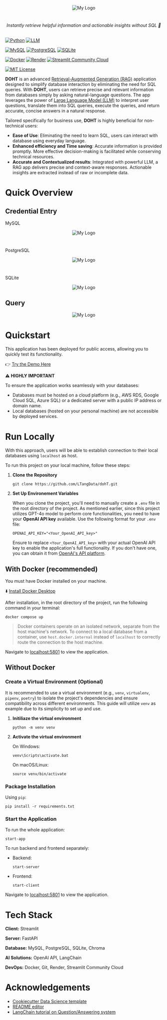 
<div align="center">
  <img src="./assets/DOHT Logo.png" alt="My Logo">
</div>

#

<div align="center">
    <i>Instantly retrieve helpful information and actionable insights without SQL 🚀</i>
</div>

<br>

[//]: # (Core dependencies)
[![Python](https://img.shields.io/badge/python-3.12.8-ffde57?style=flat&logo=python&logoColor=4584b6&logoSize=auto)](https://www.python.org/downloads/release/python-3128/)
[![LLM](https://img.shields.io/badge/LLM-GPT--4o-412991?style=flat)](https://platform.openai.com/docs/models)

[//]: # (DBMS available)
[![MySQL](https://img.shields.io/badge/MySQL-available-darkgreen?style=flat&logo=mysql&logoColor=F29111&logoSize=auto)](https://www.mysql.com/)
[![PostgreSQL](https://img.shields.io/badge/PostgreSQL-available-darkgreen?style=flat&logo=postgresql&logoColor=008bb9&logoSize=auto)](https://www.postgresql.org/)
[![SQLite](https://img.shields.io/badge/SQLite-available-darkgreen?style=flat&logo=sqlite&logoColor=5db1e4&logoSize=auto)](https://www.sqlite.org/)

[//]: # (Deployment)
[![Docker](https://img.shields.io/badge/Docker-deployed-darkgreen?style=flat&logo=docker&logoColor=0db7ed&logoSize=auto)](https://www.docker.com/)
[![Render](https://img.shields.io/badge/Render-deployed-darkgreen?style=flat&logo=render&logoColor=white&logoSize=auto)](https://render.com/)
[![Streamlit Community Cloud](https://img.shields.io/badge/Streamlit%20Community%20Cloud-deployed-darkgreen?style=flat&logo=streamlit&logoColor=FF4B4B&logoSize=auto)](https://streamlit.io/cloud)

[//]: # (Licenses)
[![MIT License](https://img.shields.io/badge/License-MIT-green.svg?style=flat)](https://github.com/LTangData/GROQ/blob/main/LICENSE.md)

**DOHT** is an advanced [Retrieval-Augmented Generation (RAG)](https://www.databricks.com/glossary/retrieval-augmented-generation-rag) application designed to simplify database interaction by eliminating the need for SQL queries. With **DOHT**, users can retrieve precise and relevant information from databases simply by asking natural-language questions. The app leverages the power of [Large Language Model (LLM)](https://aws.amazon.com/what-is/large-language-model/) to interpret user questions, translate them into SQL queries, execute the queries, and return accurate, concise answers in a natural response.

Tailored specifically for business use, **DOHT** is highly beneficial for non-technical users:

- **Ease of Use**: Eliminating the need to learn SQL, users can interact with database using everyday language.
- **Enhanced efficiency and Time saving**: Accurate information is provided promptly. More effective decision-making is facilitated while conserving technical resources.
- **Accurate and Contextualized results**: Integrated with powerful LLM, a RAG app delivers precise and context-aware responses. Actionable insights are extracted instead of raw or incomplete data.

# Quick Overview

## Credential Entry

MySQL
<div align="center">
  <img src="./assets/MySQL demonstration.png" alt="My Logo">
</div>

#

PostgreSQL
<div align="center">
  <img src="./assets/PostgreSQL demonstration.png" alt="My Logo">
</div>

#

SQLite
<div align="center">
  <img src="./assets/SQLite demonstration.png" alt="My Logo">
</div>

## Query

<div align="center">
  <img src="./assets/Query demonstration.png" alt="My Logo">
</div>

# Quickstart

This application has been deployed for public access, allowing you to quickly test its functionality.

👉 [Try the Demo Here](https://ltang-doht.streamlit.app/)

⚠️ **HIGHLY IMPORTANT**

To ensure the application works seamlessly with your databases:

- Databases must be hosted on a cloud platform (e.g., AWS RDS, Google Cloud SQL, Azure SQL) or a dedicated server with a public IP address or domain name.
- Local databases (hosted on your personal machine) are not accessible by deployed services.

# Run Locally

With this approach, users will be able to establish connection to their local databases using `localhost` as host.

To run this project on your local machine, follow these steps:

1. **Clone the Repository**

    ```
    git clone https://github.com/LTangData/dohT.git
    ```

2. **Set Up Environement Variables**

    When you clone the project, you'll need to manually create a `.env` file in the root directory of the project. As mentioned earlier, since this project utilizes GPT-4o model to perform core functionalities, you need to have your **OpenAI API key** available. Use the following format for your `.env` file:

    ```.env
    OPENAI_API_KEY="<Your_OpenAI_API_key>"
    ```

    Ensure to replace `<Your_OpenAI_API_key>` with your actual OpenAI API key to enable the application's full functionality. If you don't have one, you can obtain it from [OpenAI's API platform](https://platform.openai.com/api-keys).

## With Docker (recommended)

You must have Docker installed on your machine.

⬇️ [Install Docker Desktop](https://docs.docker.com/get-docker/)

After installation, in the root directory of the project, run the following command in your terminal:

```
docker compose up
```

> Docker containers operate on an isolated network, separate from the host machine's network. To connect to a local database from a container, use `host.docker.internal` instead of `localhost` to correctly route the connection to the host machine. 

Navigate to [localhost:5801](http://localhost:8501/) to view the application.

## Without Docker

### Create a Virtual Environment (Optional)

It is recommended to use a virtual environment (e.g., `venv`, `virtualenv`, `pipenv`, `poetry`) to isolate the project's dependencies and ensure compatibility across different environments. This guide will utilize `venv` as example due to its simplicity to set up and use.

1. **Initiliaze the virtual environment**

    ```
    python -m venv venv
    ```

2. **Activate the virtual environment**

    On Windows:

    ```
    venv\Scripts\activate.bat
    ```

    On macOS/Linux:

    ```
    source venv/bin/activate
    ```

### Package Installation

Using `pip`:

```
pip install -r requirements.txt
```

### Start the Application

To run the whole application:

```
start-app
```

To run backend and frontend separately:

- Backend:

    ```
    start-server
    ```

- Frontend:

    ```
    start-client
    ```

Navigate to [localhost:5801](http://localhost:8501/) to view the application.

# Tech Stack

**Client:** Streamlit

**Server:** FastAPI

**Database:** MySQL, PostgreSQL, SQLite, Chroma

**AI Solutions:** OpenAI API, LangChain

**DevOps:** Docker, Git, Render, Streamlit Community Cloud

# Acknowledgements

 - [Cookiecutter Data Science template](https://cookiecutter-data-science.drivendata.org/)
 - [README editor](https://readme.so/)
 - [LangChain tutorial on Question/Answering system](https://python.langchain.com/docs/tutorials/sql_qa/)
